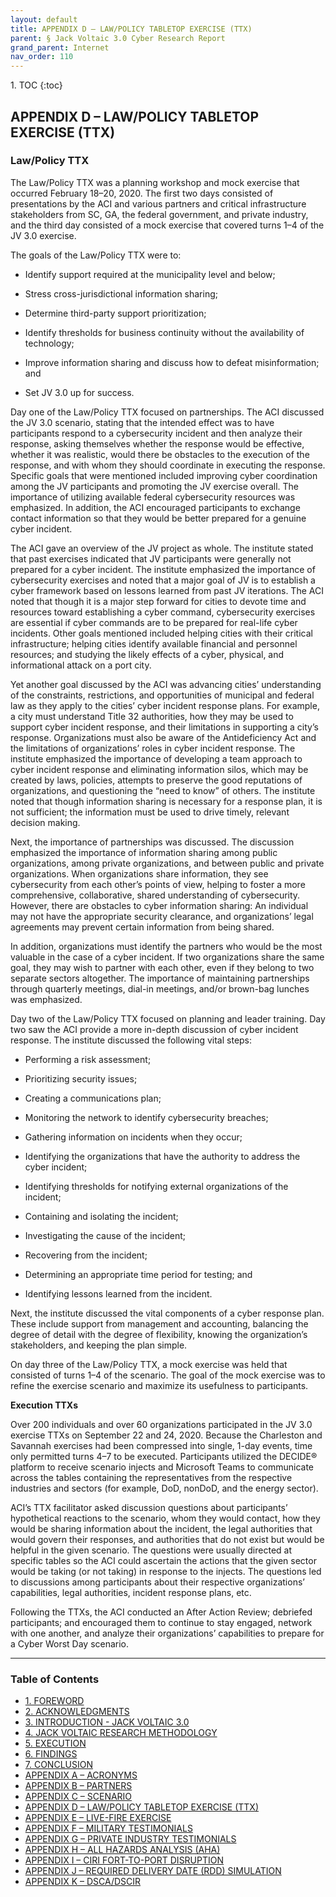 ```yaml
---
layout: default
title: APPENDIX D – LAW/POLICY TABLETOP EXERCISE (TTX)    
parent: § Jack Voltaic 3.0 Cyber Research Report 
grand_parent: Internet
nav_order: 110 
---
```

<style>
.dont-break-out {
  /* These are technically the same, but use both */
  overflow-wrap: break-word;
  word-wrap: break-word;

  -ms-word-break: break-all;
  /* This is the dangerous one in WebKit, as it breaks things wherever */
  word-break: break-all;
  /* Instead use this non-standard one: */
  word-break: break-word;
}
</style>

<div class="dont-break-out" markdown="1">
1. TOC
{:toc}

## APPENDIX D – LAW/POLICY TABLETOP EXERCISE (TTX)

### Law/Policy TTX
The Law/Policy TTX was a planning workshop and mock exercise that occurred February 18–20, 2020. The first two days consisted of presentations by the ACI and various partners and critical infrastructure stakeholders from SC, GA, the federal government, and private industry, and the third day consisted of a mock exercise that covered turns 1–4 of the JV 3.0 exercise.

The goals of the Law/Policy TTX were to: 

- Identify support required at the municipality level and below; 

- Stress cross-jurisdictional information sharing; 

- Determine third-party support prioritization; 

- Identify thresholds for business continuity without the availability of technology;

- Improve information sharing and discuss how to defeat misinformation; and

- Set JV 3.0 up for success.

Day one of the Law/Policy TTX focused on partnerships. The ACI discussed the JV 3.0 scenario, stating that the intended effect was to have participants respond to a cybersecurity incident and then analyze their response, asking themselves whether the response would be effective, whether it was realistic, would there be obstacles to the execution of the response, and with whom they should coordinate in executing the response. Specific goals that were mentioned included improving cyber coordination among the JV participants and promoting the JV exercise overall. The importance of utilizing available federal cybersecurity resources was emphasized. In addition, the ACI encouraged participants to exchange contact information so that they would be better prepared for a genuine cyber incident.

The ACI gave an overview of the JV project as whole. The institute stated that past exercises indicated that JV participants were generally not prepared for a cyber incident. The institute emphasized the importance of cybersecurity exercises and noted that a major goal of JV is to establish a cyber framework based on lessons learned from past JV iterations. The ACI noted that though it is a major step forward for cities to devote time and resources toward establishing a cyber command, cybersecurity exercises are essential if cyber commands are to be prepared for real-life cyber incidents. Other goals mentioned included helping cities with their critical infrastructure; helping cities identify available financial and personnel resources; and studying the likely effects of a cyber, physical, and informational attack on a port city.

Yet another goal discussed by the ACI was advancing cities’ understanding of the constraints, restrictions, and opportunities of municipal and federal law as they apply to the cities’ cyber incident response plans. For example, a city must understand Title 32 authorities, how they may be used to support cyber incident response, and their limitations in supporting a city’s response. Organizations must also be aware of the Antideficiency Act and the limitations of organizations’ roles in cyber incident response. The institute emphasized the importance of developing a team approach to cyber incident response and eliminating information silos, which may be created by laws, policies, attempts to preserve the good reputations of organizations, and questioning the “need to know” of others. The institute noted that though information sharing is necessary for a response plan, it is not sufficient; the information must be used to drive timely, relevant decision making.

Next, the importance of partnerships was discussed. The discussion emphasized the importance of information sharing among public organizations, among private organizations, and between public and private organizations. When organizations share information, they see cybersecurity from each other’s points of view, helping to foster a more comprehensive, collaborative, shared understanding of cybersecurity. However, there are obstacles to cyber information sharing: An individual may not have the appropriate security clearance, and organizations’ legal agreements may prevent certain information from being shared.

In addition, organizations must identify the partners who would be the most valuable in the case of a cyber incident. If two organizations share the same goal, they may wish to partner with each other, even if they belong to two separate sectors altogether. The importance of maintaining partnerships through quarterly meetings, dial-in meetings, and/or brown-bag lunches was emphasized.

Day two of the Law/Policy TTX focused on planning and leader training. Day two saw the ACI provide a more in-depth discussion of cyber incident response. The institute discussed the following vital steps:

- Performing a risk assessment;

- Prioritizing security issues;

- Creating a communications plan;

- Monitoring the network to identify cybersecurity breaches;

- Gathering information on incidents when they occur;

- Identifying the organizations that have the authority to address the cyber incident;

- Identifying thresholds for notifying external organizations of the incident;

- Containing and isolating the incident;

- Investigating the cause of the incident;

- Recovering from the incident;

- Determining an appropriate time period for testing; and

- Identifying lessons learned from the incident.

Next, the institute discussed the vital components of a cyber response plan. These include support from management and accounting, balancing the degree of detail with the degree of flexibility, knowing the organization’s stakeholders, and keeping the plan simple.

On day three of the Law/Policy TTX, a mock exercise was held that consisted of turns 1–4 of the scenario. The goal of the mock exercise was to refine the exercise scenario and maximize its usefulness to participants.

**Execution TTXs**

Over 200 individuals and over 60 organizations participated in the JV 3.0 exercise TTXs on September 22 and 24, 2020. Because the Charleston and Savannah exercises had been compressed into single, 1-day events, time only permitted turns 4–7 to be executed. Participants utilized the DECIDE® platform to receive scenario injects and Microsoft Teams to communicate across the tables containing the representatives from the respective industries and sectors (for example, DoD, nonDoD, and the energy sector).

ACI’s TTX facilitator asked discussion questions about participants’ hypothetical reactions to the scenario, whom they would contact, how they would be sharing information about the incident, the legal authorities that would govern their responses, and authorities that do not exist but would be helpful in the given scenario. The questions were usually directed at specific tables so the ACI could ascertain the actions that the given sector would be taking (or not taking) in response to the injects. The questions led to discussions among participants about their respective organizations’ capabilities, legal authorities, incident response plans, etc.

Following the TTXs, the ACI conducted an After Action Review; debriefed participants; and encouraged them to continue to stay engaged, network with one another, and analyze their organizations’ capabilities to prepare for a Cyber Worst Day scenario.

***

### Table of Contents

<ul><li> <a href="/docs/internet/jack-voltaic-3-0-cyber-research-report-1/">1. FOREWORD</a></li><li> <a href="/docs/internet/jack-voltaic-3-0-cyber-research-report-2/">2. ACKNOWLEDGMENTS</a></li><li> <a href="/docs/internet/jack-voltaic-3-0-cyber-research-report-3/">3. INTRODUCTION - JACK VOLTAIC 3.0</a></li><li> <a href="/docs/internet/jack-voltaic-3-0-cyber-research-report-4/">4. JACK VOLTAIC RESEARCH METHODOLOGY</a></li><li> <a href="/docs/internet/jack-voltaic-3-0-cyber-research-report-5/">5. EXECUTION</a></li><li> <a href="/docs/internet/jack-voltaic-3-0-cyber-research-report-6/">6. FINDINGS</a></li><li> <a href="/docs/internet/jack-voltaic-3-0-cyber-research-report-7/">7. CONCLUSION</a></li><li> <a href="/docs/internet/jack-voltaic-3-0-cyber-research-report-8/">APPENDIX A – ACRONYMS</a></li><li> <a href="/docs/internet/jack-voltaic-3-0-cyber-research-report-9/">APPENDIX B – PARTNERS</a></li><li> <a href="/docs/internet/jack-voltaic-3-0-cyber-research-report-10/">APPENDIX C – SCENARIO</a></li><li> <a href="/docs/internet/jack-voltaic-3-0-cyber-research-report-11/">APPENDIX D – LAW/POLICY TABLETOP EXERCISE (TTX)</a></li><li> <a href="/docs/internet/jack-voltaic-3-0-cyber-research-report-12/">APPENDIX E – LIVE-FIRE EXERCISE</a></li><li> <a href="/docs/internet/jack-voltaic-3-0-cyber-research-report-13/">APPENDIX F – MILITARY TESTIMONIALS</a></li><li> <a href="/docs/internet/jack-voltaic-3-0-cyber-research-report-14/">APPENDIX G – PRIVATE INDUSTRY TESTIMONIALS</a></li><li> <a href="/docs/internet/jack-voltaic-3-0-cyber-research-report-15/">APPENDIX H – ALL HAZARDS ANALYSIS (AHA)</a></li><li> <a href="/docs/internet/jack-voltaic-3-0-cyber-research-report-16/">APPENDIX I – CIRI FORT-TO-PORT DISRUPTION</a></li><li> <a href="/docs/internet/jack-voltaic-3-0-cyber-research-report-17/">APPENDIX J – REQUIRED DELIVERY DATE (RDD) SIMULATION</a></li><li> <a href="/docs/internet/jack-voltaic-3-0-cyber-research-report-18/">APPENDIX K – DSCA/DSCIR</a></li></ul>

</div>
